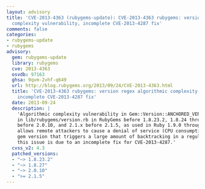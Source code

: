 ```yaml
---
layout: advisory
title: 'CVE-2013-4363 (rubygems-update): CVE-2013-4363 rubygems: version regex algorithmic
  complexity vulnerability, incomplete CVE-2013-4287 fix'
comments: false
categories:
- rubygems-update
- rubygems
advisory:
  gem: rubygems-update
  library: rubygems
  cve: 2013-4363
  osvdb: 97163
  ghsa: 9qvm-2vhf-q649
  url: http://blog.rubygems.org/2013/09/24/CVE-2013-4363.html
  title: 'CVE-2013-4363 rubygems: version regex algorithmic complexity vulnerability,
    incomplete CVE-2013-4287 fix'
  date: 2013-09-24
  description: |
    'Algorithmic complexity vulnerability in Gem::Version::ANCHORED_VERSION_PATTERN
    in lib/rubygems/version.rb in RubyGems before 1.8.23.2, 1.8.24 through 1.8.26, 2.0.x
    before 2.0.10, and 2.1.x before 2.1.5, as used in Ruby 1.9.0 through 2.0.0p247,
    allows remote attackers to cause a denial of service (CPU consumption) via a crafted
    gem version that triggers a large amount of backtracking in a regular expression.  NOTE:
    this issue is due to an incomplete fix for CVE-2013-4287.'
  cvss_v2: 4.3
  patched_versions:
  - "~> 1.8.23.2"
  - "~> 1.8.27"
  - "~> 2.0.10"
  - ">= 2.1.5"
---
```

